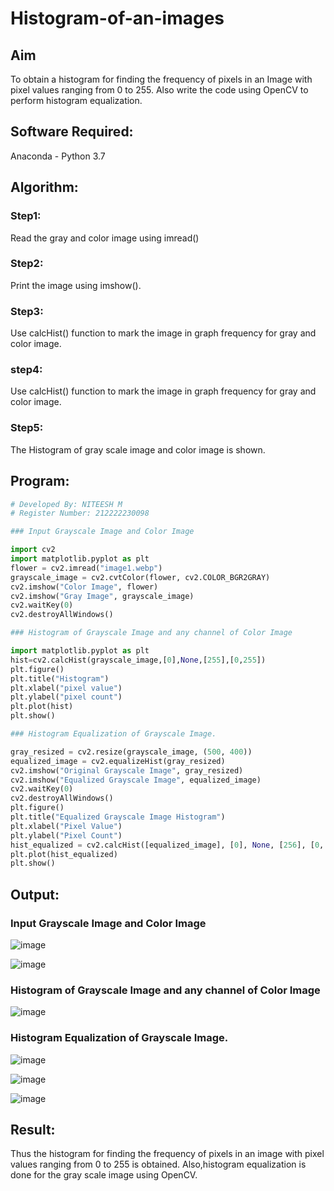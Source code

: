 # Histogram-of-an-images
## Aim
To obtain a histogram for finding the frequency of pixels in an Image with pixel values ranging from 0 to 255. Also write the code using OpenCV to perform histogram equalization.

## Software Required:
Anaconda - Python 3.7

## Algorithm:
### Step1:
Read the gray and color image using imread()

### Step2:
Print the image using imshow().



### Step3:
Use calcHist() function to mark the image in graph frequency for gray and color image.

### step4:
Use calcHist() function to mark the image in graph frequency for gray and color image.

### Step5:
The Histogram of gray scale image and color image is shown.


## Program:
```python
# Developed By: NITEESH M
# Register Number: 212222230098

### Input Grayscale Image and Color Image

import cv2
import matplotlib.pyplot as plt
flower = cv2.imread("image1.webp")
grayscale_image = cv2.cvtColor(flower, cv2.COLOR_BGR2GRAY)
cv2.imshow("Color Image", flower)
cv2.imshow("Gray Image", grayscale_image)
cv2.waitKey(0)
cv2.destroyAllWindows()

### Histogram of Grayscale Image and any channel of Color Image

import matplotlib.pyplot as plt 
hist=cv2.calcHist(grayscale_image,[0],None,[255],[0,255])
plt.figure()
plt.title("Histogram")
plt.xlabel("pixel value")
plt.ylabel("pixel count")
plt.plot(hist)
plt.show()

### Histogram Equalization of Grayscale Image.

gray_resized = cv2.resize(grayscale_image, (500, 400))
equalized_image = cv2.equalizeHist(gray_resized)
cv2.imshow("Original Grayscale Image", gray_resized)
cv2.imshow("Equalized Grayscale Image", equalized_image)
cv2.waitKey(0)
cv2.destroyAllWindows()
plt.figure()
plt.title("Equalized Grayscale Image Histogram")
plt.xlabel("Pixel Value")
plt.ylabel("Pixel Count")
hist_equalized = cv2.calcHist([equalized_image], [0], None, [256], [0, 256])
plt.plot(hist_equalized)
plt.show()


```
## Output:
### Input Grayscale Image and Color Image

![image](https://github.com/user-attachments/assets/c607d68a-24be-491c-a8db-3a6f8144a085)

![image](https://github.com/user-attachments/assets/03cd989d-37dc-41e5-841c-1eabcfca1524)


### Histogram of Grayscale Image and any channel of Color Image

![image](https://github.com/user-attachments/assets/16e4ae95-f9a9-4a6c-b15b-1a7be9ac0511)


### Histogram Equalization of Grayscale Image.

![image](https://github.com/user-attachments/assets/f1104fc6-9e14-4e61-9520-044dfc3e5922)

![image](https://github.com/user-attachments/assets/ed5c8e8b-e25b-419a-b5df-36e44cf36c4f)

![image](https://github.com/user-attachments/assets/6cde1434-8c7b-433c-b9b6-676ff6cd999f)

## Result: 
Thus the histogram for finding the frequency of pixels in an image with pixel values ranging from 0 to 255 is obtained. Also,histogram equalization is done for the gray scale image using OpenCV.
